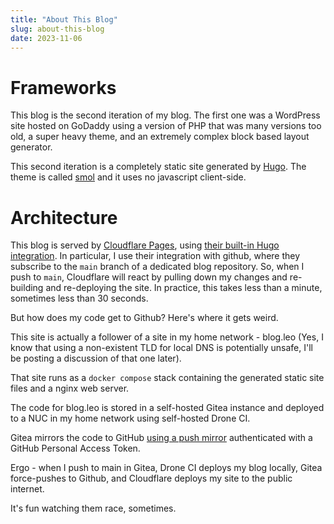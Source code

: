 ```yaml
---
title: "About This Blog"
slug: about-this-blog
date: 2023-11-06
---
```

# Frameworks
This blog is the second iteration of my blog. The first one was a WordPress site hosted on GoDaddy using a version of PHP that was many versions too old, a super heavy theme, and an extremely complex block based layout generator.

This second iteration is a completely static site generated by [Hugo](https://gohugo.io/). The theme is called [smol](https://github.com/colorchestra/smol) and it uses no javascript client-side.

# Architecture
This blog is served by [Cloudflare Pages](https://developers.cloudflare.com/pages/), using [their built-in Hugo integration](https://developers.cloudflare.com/pages/framework-guides/deploy-a-hugo-site/). In particular, I use their integration with github, where they subscribe to the `main` branch of a dedicated blog repository. So, when I push to `main`, Cloudflare will react by pulling down my changes and re-building and re-deploying the site. In practice, this takes less than a minute, sometimes less than 30 seconds.

But how does my code get to Github? Here's where it gets weird.

This site is actually a follower of a site in my home network - blog.leo (Yes, I know that using a non-existent TLD for local DNS is potentially unsafe, I'll be posting a discussion of that one later).

That site runs as a `docker compose` stack containing the generated static site files and a nginx web server.

The code for blog.leo is stored in a self-hosted Gitea instance and deployed to a NUC in my home network using self-hosted Drone CI.

Gitea mirrors the code to GitHub [using a push mirror](https://docs.gitea.com/usage/repo-mirror#setting-up-a-push-mirror-from-gitea-to-github) authenticated with a GitHub Personal Access Token.

Ergo - when I push to main in Gitea, Drone CI deploys my blog locally, Gitea force-pushes to Github, and Cloudflare deploys my site to the public internet.

It's fun watching them race, sometimes.